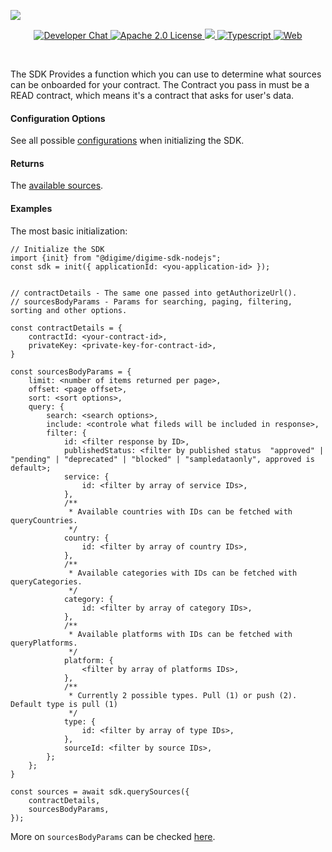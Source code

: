 ![](https://securedownloads.digi.me/partners/digime/SDKReadmeBanner.png)
<p align="center">
    <a href="https://developers.digi.me/slack/join">
        <img src="https://img.shields.io/badge/chat-slack-blueviolet.svg" alt="Developer Chat">
    </a>
    <a href="LICENSE">
        <img src="https://img.shields.io/badge/license-apache 2.0-blue.svg" alt="Apache 2.0 License">
    </a>
    <a href="#">
    	<img src="https://img.shields.io/badge/build-passing-brightgreen.svg">
    </a>
    <a href="https://www.typescriptlang.org/">
        <img src="https://img.shields.io/badge/language-typescript-ff69b4.svg" alt="Typescript">
    </a>
    <a href="https://developers.digi.me/">
        <img src="https://img.shields.io/badge/web-digi.me-red.svg" alt="Web">
    </a>
</p>

<br>

The SDK Provides a function which you can use to determine what sources can be onboarded for your contract.
The Contract you pass in must be a READ contract, which means it's a contract that asks for user's data.

#### Configuration Options
See all possible [configurations](../../../interfaces/Types.SDKConfiguration.html) when initializing the SDK.

#### Returns
The [available sources](../../../interfaces/Types.QuerySourcesResponse.html).

#### Examples
The most basic initialization:

```
// Initialize the SDK
import {init} from "@digime/digime-sdk-nodejs";
const sdk = init({ applicationId: <you-application-id> });


// contractDetails - The same one passed into getAuthorizeUrl().
// sourcesBodyParams - Params for searching, paging, filtering, sorting and other options.

const contractDetails = {
    contractId: <your-contract-id>,
    privateKey: <private-key-for-contract-id>,
}

const sourcesBodyParams = {
    limit: <number of items returned per page>,
    offset: <page offset>,
    sort: <sort options>,
    query: {
        search: <search options>,
        include: <controle what fileds will be included in response>,
        filter: {
            id: <filter response by ID>,
            publishedStatus: <filter by published status  "approved" | "pending" | "deprecated" | "blocked" | "sampledataonly", approved is default>;
            service: {
                id: <filter by array of service IDs>,
            },
            /**
             * Available countries with IDs can be fetched with queryCountries.
             */
            country: {
                id: <filter by array of country IDs>,
            },
            /**
             * Available categories with IDs can be fetched with queryCategories.
             */
            category: {
                id: <filter by array of category IDs>,
            },
            /**
             * Available platforms with IDs can be fetched with queryPlatforms.
             */
            platform: {
                <filter by array of platforms IDs>,
            },
            /**
             * Currently 2 possible types. Pull (1) or push (2). Default type is pull (1)
             */
            type: {
                id: <filter by array of type IDs>,
            },
            sourceId: <filter by source IDs>,
        };
    };
}

const sources = await sdk.querySources({
    contractDetails,
    sourcesBodyParams,
});

```

More on `sourcesBodyParams` can be checked [here](../../../interfaces/Types.Internal.SourcesBodyParams.html).
